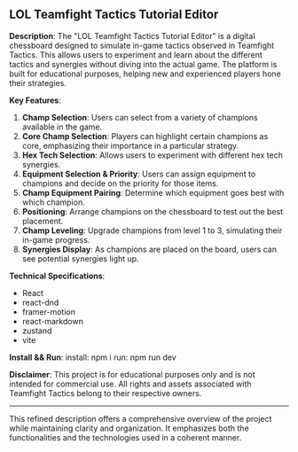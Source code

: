 ## LOL Teamfight Tactics Tutorial Editor

**Description**:
The "LOL Teamfight Tactics Tutorial Editor" is a digital chessboard designed to simulate in-game tactics observed in Teamfight Tactics. This allows users to experiment and learn about the different tactics and synergies without diving into the actual game. The platform is built for educational purposes, helping new and experienced players hone their strategies.

**Key Features**:

1. **Champ Selection**: Users can select from a variety of champions available in the game.
2. **Core Champ Selection**: Players can highlight certain champions as core, emphasizing their importance in a particular strategy.
3. **Hex Tech Selection**: Allows users to experiment with different hex tech synergies.
4. **Equipment Selection & Priority**: Users can assign equipment to champions and decide on the priority for those items.
5. **Champ Equipment Pairing**: Determine which equipment goes best with which champion.
6. **Positioning**: Arrange champions on the chessboard to test out the best placement.
7. **Champ Leveling**: Upgrade champions from level 1 to 3, simulating their in-game progress.
8. **Synergies Display**: As champions are placed on the board, users can see potential synergies light up.

**Technical Specifications**:

- React
- react-dnd
- framer-motion
- react-markdown
- zustand
- vite

**Install && Run**:
install: npm i
run: npm run dev

**Disclaimer**:
This project is for educational purposes only and is not intended for commercial use. All rights and assets associated with Teamfight Tactics belong to their respective owners.

---

This refined description offers a comprehensive overview of the project while maintaining clarity and organization. It emphasizes both the functionalities and the technologies used in a coherent manner.
